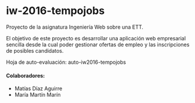 # iw-2016-tempojobs
Proyecto de la asignatura Ingeniería Web sobre una ETT.

El objetivo de este proyecto es desarrollar una aplicación web empresarial sencilla desde
la cual poder gestionar ofertas de empleo y las inscripciones de posibles candidatos.

Hoja de auto-evaluación: auto-iw2016-tempojobs

#### Colaboradores:
* Matías Díaz Aguirre
* María Martín Marín
